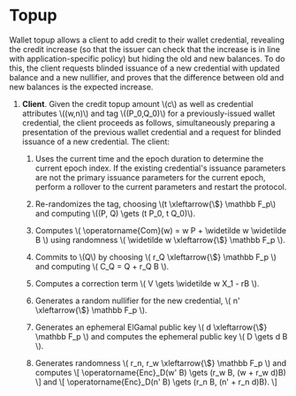 # Topup

Wallet topup allows a client to add credit to their wallet credential,
revealing the credit increase (so that the issuer can check that the increase
is in line with application-specific policy) but hiding the old and new
balances. To do this, the client requests blinded issuance of a new
credential with updated balance and a new nullifier, and proves that the
difference between old and new balances is the expected increase.

1. **Client**. Given the credit topup amount \\(c\\) as well as credential
attributes \\((w,n)\\) and tag \\((P\_0,Q\_0)\\) for a previously-issued
wallet credential, the client proceeds as follows, simultaneously preparing a
presentation of the previous wallet credential and a request for blinded
issuance of a new credential. The client:

    1. Uses the current time and the epoch duration to determine the current
    epoch index. If the existing credential's issuance parameters are not the
    primary issuance parameters for the current epoch, perform a rollover to
    the current parameters and restart the protocol.

    2. Re-randomizes the tag, choosing \\(t \xleftarrow{\\$} \mathbb F\_p\\)
    and computing \\((P, Q) \gets (t P\_0, t Q\_0)\\).

    3.  Computes 
    \\(
        \operatorname{Com}(w) = w P + \widetilde w \widetilde B
    \\)
    using randomness
    \\(
        \widetilde w \xleftarrow{\\$} \mathbb F\_p
    \\).

    4.  Commits to \\(Q\\) by choosing
    \\(
        r\_Q \xleftarrow{\\$} \mathbb F\_p
    \\)
    and computing
    \\(
        C\_Q = Q + r\_Q B
    \\).

    5.  Computes a correction term
    \\(
        V \gets \widetilde w X\_1 - rB
    \\).

    6.  Generates a random nullifier for the new credential,
    \\(
        n' \xleftarrow{\\$} \mathbb F\_p
    \\).

    7.  Generates an ephemeral ElGamal public key
    \\(
        d \xleftarrow{\\$} \mathbb F\_p
    \\)
    and computes the ephemeral public key
    \\(
        D \gets d B
    \\).

    8.  Generates randomness
    \\(
        r\_n, r\_w \xleftarrow{\\$} \mathbb F\_p
    \\)
    and computes
    \\[
        \operatorname{Enc}\_D(w' B) \gets (r\_w  B, (w + r\_w d)B)
    \\]
    and
    \\[
    \operatorname{Enc}\_D(n' B) \gets (r\_n B, (n' + r\_n d)B).
    \\]
